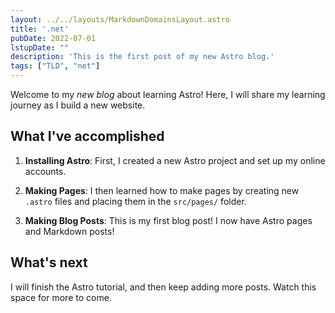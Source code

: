 ```yaml
---
layout: ../../layouts/MarkdownDomainsLayout.astro
title: '.net'
pubDate: 2022-07-01
lstupDate: ""
description: 'This is the first post of my new Astro blog.'
tags: ["TLD", "net"]
---
```


Welcome to my _new blog_ about learning Astro! Here, I will share my learning journey as I build a new website.

## What I've accomplished

1. **Installing Astro**: First, I created a new Astro project and set up my online accounts.

2. **Making Pages**: I then learned how to make pages by creating new `.astro` files and placing them in the `src/pages/` folder.

3. **Making Blog Posts**: This is my first blog post! I now have Astro pages and Markdown posts!

## What's next

I will finish the Astro tutorial, and then keep adding more posts. Watch this space for more to come.
